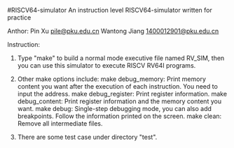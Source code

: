 #RISCV64-simulator
An instruction level RISCV64-simulator written for practice

Anthor:
	Pin Xu <pile@pku.edu.cn>
	Wantong Jiang <1400012901@pku.edu.cn>

Instruction:
1. Type "make" to build a normal mode executive file named RV_SIM, then you can use this simulator to execute RISCV RV64I programs.

2. Other make options include:
	make debug_memory: Print memory content you want after the execution of each 						instruction. You need to input the address.
	make debug_register: Print register information.
	make debug_content: Print register information and the memory content you want.
	make debug: Single-step debugging mode, you can also add breakpoints. Follow the 				information printed on the screen.
	make clean: Remove all intermediate files.

3. There are some test case under directory "test".
